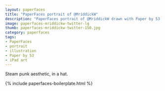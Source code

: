 ```yaml
---
layout: paperfaces
title: "PaperFaces portrait of @MriddickW"
description: "PaperFaces portrait of @MriddickW drawn with Paper by 53 on an iPad."
image: paperfaces-mriddickw-twitter-lg
thumb: paperfaces-mriddickw-twitter-150.jpg
category: paperfaces
tags: 
- PaperFaces
- portrait
- illustration
- Paper by 53
- iPad art
---
```


Steam punk aesthetic, in a hat.

{% include paperfaces-boilerplate.html %}